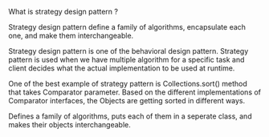 What is strategy design pattern ?

Strategy design pattern define a family of algorithms, encapsulate each one, and make them interchangeable.

Strategy design pattern is one of the behavioral design pattern. Strategy pattern is used when we have multiple algorithm for a specific task and client decides what the actual implementation to be used at runtime.

One of the best example of strategy pattern is Collections.sort() method that takes Comparator parameter. Based on the different implementations of Comparator interfaces, the Objects are getting sorted in different ways.


Defines a family of algorithms, puts each of them in a seperate class, and makes their objects interchangeable.